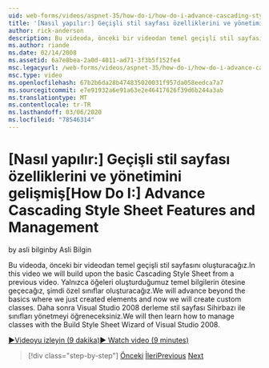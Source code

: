 ```yaml
---
uid: web-forms/videos/aspnet-35/how-do-i/how-do-i-advance-cascading-style-sheet-features-and-management
title: '[Nasıl yapılır:] Geçişli stil sayfası özelliklerini ve yönetimini ilerlet | Microsoft Docs'
author: rick-anderson
description: Bu videoda, önceki bir videodan temel geçişli stil sayfasını oluşturacağız. Yalnızca öğeleri oluşturduğumuz ve... ile ilgili temel bilgilerin ötesine geçecağız.
ms.author: riande
ms.date: 02/14/2008
ms.assetid: 6a7e8bea-2a0d-4011-ad71-3f3b5f152fe4
msc.legacyurl: /web-forms/videos/aspnet-35/how-do-i/how-do-i-advance-cascading-style-sheet-features-and-management
msc.type: video
ms.openlocfilehash: 67b2b6da28b474835020031f957da058eedca7a7
ms.sourcegitcommit: e7e91932a6e91a63e2e46417626f39d6b244a3ab
ms.translationtype: MT
ms.contentlocale: tr-TR
ms.lasthandoff: 03/06/2020
ms.locfileid: "78546314"
---
```

# <a name="how-do-i-advance-cascading-style-sheet-features-and-management"></a><span data-ttu-id="1bb94-104">[Nasıl yapılır:] Geçişli stil sayfası özelliklerini ve yönetimini gelişmiş</span><span class="sxs-lookup"><span data-stu-id="1bb94-104">[How Do I:] Advance Cascading Style Sheet Features and Management</span></span>

<span data-ttu-id="1bb94-105">by asli bilgin</span><span class="sxs-lookup"><span data-stu-id="1bb94-105">by Asli Bilgin</span></span>

<span data-ttu-id="1bb94-106">Bu videoda, önceki bir videodan temel geçişli stil sayfasını oluşturacağız.</span><span class="sxs-lookup"><span data-stu-id="1bb94-106">In this video we will build upon the basic Cascading Style Sheet from a previous video.</span></span> <span data-ttu-id="1bb94-107">Yalnızca öğeleri oluşturduğumuz temel bilgilerin ötesine geçecağız, şimdi özel sınıflar oluşturacağız.</span><span class="sxs-lookup"><span data-stu-id="1bb94-107">We will advance beyond the basics where we just created elements and now we will create custom classes.</span></span> <span data-ttu-id="1bb94-108">Daha sonra Visual Studio 2008 derleme stil sayfası Sihirbazı ile sınıfları yönetmeyi öğreneceksiniz.</span><span class="sxs-lookup"><span data-stu-id="1bb94-108">We will then learn how to manage classes with the Build Style Sheet Wizard of Visual Studio 2008.</span></span>

[<span data-ttu-id="1bb94-109">&#9654;Videoyu izleyin (9 dakika)</span><span class="sxs-lookup"><span data-stu-id="1bb94-109">&#9654; Watch video (9 minutes)</span></span>](https://channel9.msdn.com/Blogs/ASP-NET-Site-Videos/how-do-i-advance-cascading-style-sheet-features-and-management)

> [!div class="step-by-step"]
> <span data-ttu-id="1bb94-110">[Önceki](how-do-i-adding-elements-to-a-css-file-and-create-new-css-on-the-fly.md)
> [İleri](how-do-i-converting-a-net-20-windows-forms-application-to-net-35.md)</span><span class="sxs-lookup"><span data-stu-id="1bb94-110">[Previous](how-do-i-adding-elements-to-a-css-file-and-create-new-css-on-the-fly.md)
[Next](how-do-i-converting-a-net-20-windows-forms-application-to-net-35.md)</span></span>
